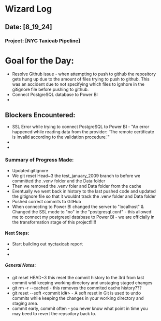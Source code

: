 # Wizard Log
## Date: [8_19_24]
### Project: [NYC Taxicab Pipeline]

# **Goal for the Day:**
- Resolve Github issue - when attempting to push to github the repository gets hung up due to the amount of files trying to push to github. This was an accident due to not specifying which files to ignhore in the gitignore file before pushing to github.
- Connect PostgreSQL database to Power BI
-

## **Blockers Encountered:**
- SSL Error while trying to connect PostgreSQL to Power BI - "An error happened while reading data from the provider: 'The remote certificate is invalid according to the validation procedure.'"
-
-

### **Summary of Progress Made:**
- Updated gitignore
- We git reset Head~3 the test_january_2009 branch to before we committed the .venv folder and the Data folder
- Then we removed the .venv foler and Data folder from the cache
- Eventually we went back in history to the last pushed code and updated the gitignore file so that it wouldnt track the .venv folder and Data folder
- Pushed correct commits to GitHub
- When connecting to Power BI changed the server to "localhost" & Changed the SSL mode to "no" in the "postgresql.conf" - this allowed me to connect my postgresql database to Power BI - we are officially in the transformation stage of this project!!!!!

#### **Next Steps:**
- Start building out nyctaxicab report
-
-

##### **General Notes:**
- git reset HEAD~3 this reset the commit history to the 3rd from last commit whil keeping working directory and unstaging staged changes
- git rm -r --cached <folder> - this removes the commited cache history???
- git reset --soft <commit id#> - A soft reset in Git is used to undo commits while keeping the changes in your working directory and staging area.
- commit early, commit often - you never know what point in time you may beed to revert the repsoitory back to.


